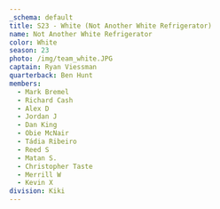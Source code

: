 ```yaml
---
_schema: default
title: S23 - White (Not Another White Refrigerator)
name: Not Another White Refrigerator
color: White
season: 23
photo: /img/team_white.JPG
captain: Ryan Viessman
quarterback: Ben Hunt
members:
  - Mark Bremel
  - Richard Cash
  - Alex D
  - Jordan J
  - Dan King
  - Obie McNair
  - Tádia Ribeiro
  - Reed S
  - Matan S.
  - Christopher Taste
  - Merrill W
  - Kevin X
division: Kiki
---
```

